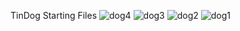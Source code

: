 TinDog Starting Files
![dog4](https://user-images.githubusercontent.com/33552374/110740339-ed9aa500-8258-11eb-98b1-40f22c4f604e.png)
![dog3](https://user-images.githubusercontent.com/33552374/110740337-ed020e80-8258-11eb-9244-7f80f1e7390f.png)
![dog2](https://user-images.githubusercontent.com/33552374/110740335-ec697800-8258-11eb-94f4-f9aa3cd68d63.png)
![dog1](https://user-images.githubusercontent.com/33552374/110740334-ebd0e180-8258-11eb-8c9d-0420cbbada66.png)
